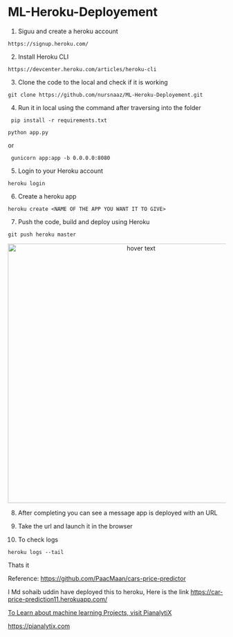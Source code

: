 # ML-Heroku-Deployement


1. Siguu and create a heroku account

```https://signup.heroku.com/```

2. Install Heroku CLI

```https://devcenter.heroku.com/articles/heroku-cli```

3. Clone the code to the local and check if it is working

```git clone https://github.com/nursnaaz/ML-Heroku-Deployement.git```

4. Run it in local using the command after traversing into the folder


``` pip install -r requirements.txt```


```python app.py```

or 

``` gunicorn app:app -b 0.0.0.0:8080```

5. Login to your Heroku account 


```heroku login```

6. Create a heroku app

```heroku create <NAME OF THE APP YOU WANT IT TO GIVE>```

7. Push the code, build and deploy using Heroku

```git push heroku master```


<p align="center">
  <img src="https://github.com/nursnaaz/ML-Heroku-Deployement/blob/master/Screenshot%202020-07-07%20at%202.16.26%20AM.png" width="600" title="hover text">
 
</p>


8. After completing you can see a message app is deployed with an URL

9. Take the url and launch it in the browser

10. To check logs

```heroku logs --tail ```

Thats it

Reference:
https://github.com/PaacMaan/cars-price-predictor

I Md sohaib uddin have deployed this to heroku, Here is the link https://car-price-prediction11.herokuapp.com/

<a href="http://PianalytiX.com" rel="dofollow">To Learn about machine learning Projects, visit PianalytiX</a>

https://pianalytix.com
